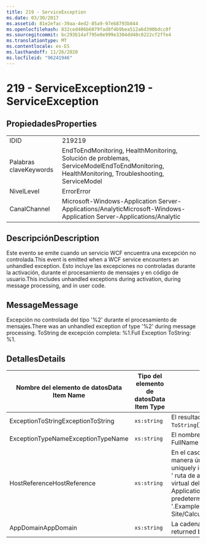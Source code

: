 ```yaml
---
title: 219 - ServiceException
ms.date: 03/30/2017
ms.assetid: 81e2efac-39aa-4ed2-85a9-97eb8793b844
ms.openlocfilehash: 832ced406b6079fad8f4b9bea512a6d390bdcc0f
ms.sourcegitcommit: bc293b14af795e0e999e3304dd40c0222cf2ffe4
ms.translationtype: MT
ms.contentlocale: es-ES
ms.lasthandoff: 11/26/2020
ms.locfileid: "96241946"
---
```

# <a name="219---serviceexception"></a><span data-ttu-id="8e533-102">219 - ServiceException</span><span class="sxs-lookup"><span data-stu-id="8e533-102">219 - ServiceException</span></span>

## <a name="properties"></a><span data-ttu-id="8e533-103">Propiedades</span><span class="sxs-lookup"><span data-stu-id="8e533-103">Properties</span></span>  
  
|||  
|-|-|  
|<span data-ttu-id="8e533-104">ID</span><span class="sxs-lookup"><span data-stu-id="8e533-104">ID</span></span>|<span data-ttu-id="8e533-105">219</span><span class="sxs-lookup"><span data-stu-id="8e533-105">219</span></span>|  
|<span data-ttu-id="8e533-106">Palabras clave</span><span class="sxs-lookup"><span data-stu-id="8e533-106">Keywords</span></span>|<span data-ttu-id="8e533-107">EndToEndMonitoring, HealthMonitoring, Solución de problemas, ServiceModel</span><span class="sxs-lookup"><span data-stu-id="8e533-107">EndToEndMonitoring, HealthMonitoring, Troubleshooting, ServiceModel</span></span>|  
|<span data-ttu-id="8e533-108">Nivel</span><span class="sxs-lookup"><span data-stu-id="8e533-108">Level</span></span>|<span data-ttu-id="8e533-109">Error</span><span class="sxs-lookup"><span data-stu-id="8e533-109">Error</span></span>|  
|<span data-ttu-id="8e533-110">Canal</span><span class="sxs-lookup"><span data-stu-id="8e533-110">Channel</span></span>|<span data-ttu-id="8e533-111">Microsoft-Windows-Application Server-Applications/Analytic</span><span class="sxs-lookup"><span data-stu-id="8e533-111">Microsoft-Windows-Application Server-Applications/Analytic</span></span>|  
  
## <a name="description"></a><span data-ttu-id="8e533-112">Descripción</span><span class="sxs-lookup"><span data-stu-id="8e533-112">Description</span></span>  

 <span data-ttu-id="8e533-113">Este evento se emite cuando un servicio WCF encuentra una excepción no controlada.</span><span class="sxs-lookup"><span data-stu-id="8e533-113">This event is emitted when a WCF service encounters an unhandled exception.</span></span> <span data-ttu-id="8e533-114">Esto incluye las excepciones no controladas durante la activación, durante el procesamiento de mensajes y en código de usuario.</span><span class="sxs-lookup"><span data-stu-id="8e533-114">This includes unhandled exceptions during activation, during message processing, and in user code.</span></span>  
  
## <a name="message"></a><span data-ttu-id="8e533-115">Message</span><span class="sxs-lookup"><span data-stu-id="8e533-115">Message</span></span>  

 <span data-ttu-id="8e533-116">Excepción no controlada del tipo '%2' durante el procesamiento de mensajes.</span><span class="sxs-lookup"><span data-stu-id="8e533-116">There was an unhandled exception of type '%2' during message processing.</span></span> <span data-ttu-id="8e533-117">ToString de excepción completa: %1.</span><span class="sxs-lookup"><span data-stu-id="8e533-117">Full Exception ToString: %1.</span></span>  
  
## <a name="details"></a><span data-ttu-id="8e533-118">Detalles</span><span class="sxs-lookup"><span data-stu-id="8e533-118">Details</span></span>  
  
|<span data-ttu-id="8e533-119">Nombre del elemento de datos</span><span class="sxs-lookup"><span data-stu-id="8e533-119">Data Item Name</span></span>|<span data-ttu-id="8e533-120">Tipo del elemento de datos</span><span class="sxs-lookup"><span data-stu-id="8e533-120">Data Item Type</span></span>|<span data-ttu-id="8e533-121">Descripción</span><span class="sxs-lookup"><span data-stu-id="8e533-121">Description</span></span>|  
|--------------------|--------------------|-----------------|  
|<span data-ttu-id="8e533-122">ExceptionToString</span><span class="sxs-lookup"><span data-stu-id="8e533-122">ExceptionToString</span></span>|`xs:string`|<span data-ttu-id="8e533-123">El resultado de llamar a `ToString`() en la excepción de CLR.</span><span class="sxs-lookup"><span data-stu-id="8e533-123">The result of calling `ToString`() on the CLR exception.</span></span>|  
|<span data-ttu-id="8e533-124">ExceptionTypeName</span><span class="sxs-lookup"><span data-stu-id="8e533-124">ExceptionTypeName</span></span>|`xs:string`|<span data-ttu-id="8e533-125">El nombre completo (FullName) de CLR del tipo de la excepción.</span><span class="sxs-lookup"><span data-stu-id="8e533-125">The CLR FullName of the exception's type.</span></span>|  
|<span data-ttu-id="8e533-126">HostReference</span><span class="sxs-lookup"><span data-stu-id="8e533-126">HostReference</span></span>|`xs:string`|<span data-ttu-id="8e533-127">En el caso de los servicios hospedados en web, este campo identifica de manera única el servicio en la jerarquía web.</span><span class="sxs-lookup"><span data-stu-id="8e533-127">For Web-hosted services, this field uniquely identifies the service in the Web hierarchy.</span></span> <span data-ttu-id="8e533-128">Su formato se define como ' ruta de acceso virtual de la aplicación de nombre de sitio web&#124;ruta de acceso virtual del servicio&#124;ServiceName '.</span><span class="sxs-lookup"><span data-stu-id="8e533-128">Its format is defined as 'Web Site Name Application Virtual Path&#124;Service Virtual Path&#124;ServiceName'.</span></span> <span data-ttu-id="8e533-129">Ejemplo: ' sitio web predeterminado/CalculatorApplication&#124;/CalculatorService.svc&#124;CalculatorService '.</span><span class="sxs-lookup"><span data-stu-id="8e533-129">Example: 'Default Web Site/CalculatorApplication&#124;/CalculatorService.svc&#124;CalculatorService'.</span></span>|  
|<span data-ttu-id="8e533-130">AppDomain</span><span class="sxs-lookup"><span data-stu-id="8e533-130">AppDomain</span></span>|`xs:string`|<span data-ttu-id="8e533-131">La cadena devuelta por AppDomain.CurrentDomain.FriendlyName.</span><span class="sxs-lookup"><span data-stu-id="8e533-131">The string returned by AppDomain.CurrentDomain.FriendlyName.</span></span>|
